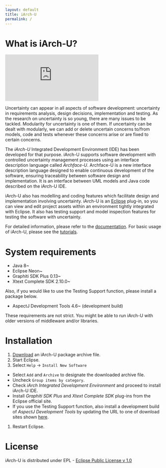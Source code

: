 ```yaml
---
layout: default
title: iArch-U
permalink: /
---
```


# What is iArch-U?

<div markdown="0" class="introduction-video">
  <div markdown="0" class="video-wrapper introduction-video-wrapper">
    <iframe src="https://www.youtube.com/embed/QeFzPAjF9gg?rel=0" frameborder="0" allowfullscreen></iframe>
  </div>
</div>

Uncertainty can appear in all aspects of software development: uncertainty in requirements analysis, design decisions, implementation and testing.
As the research on uncertainty is so young, there are many issues to be tackled.
Modularity for uncertainty is one of them.
If uncertainty can be dealt with modularly, we can add or delete uncertain concerns to/from models, code and tests whenever these concerns arise or are fixed to certain concerns.

The _iArch-U_ Integrated Development Environment (IDE) has been developed for that purpose.<!-- (double blind test)
 by the members of [Principles of Software Languages (POSL) research group](http://posl.ait.kyushu-u.ac.jp/index.html)
-->
iArch-U supports software development with controlled uncertainty management processes using an interface description language called _Archface-U_.
Archface-U is a new interface description language designed to enable continuous development of the software, ensuring traceability between software design and implementation.
It is an interface between UML models and Java code described on the iArch-U IDE.

iArch-U also has modelling and coding features which facilitate design and implementation involving uncertainty.
iArch-U is an [Eclipse](https://eclipse.org/) plug-in, so you can view and edit project assets within an environment tightly integrated with Eclipse.
It also has testing support and model inspection features for testing the software with uncertainty.

For detailed information, please refer to the [documentation](documentation/).
For basic usage of iArch-U, please see the [tutorials](tutorials/).


# System requirements

- Java 8~
- Eclipse Neon~
- Graphiti SDK Plus 0.13~
- Xtext Complete SDK 2.10.0~

Also, if you would like to use the Testing Support function, please install a package below.
- AspectJ Development Tools 4.6~ (development build)

These requirements are not strict.
You might be able to run iArch-U with older versions of middleware and/or libraries.


# Installation

1. [Download](https://github.com/posl/iArch/releases) an iArch-U package archive file.
1. Start Eclipse.
1. Select `Help` -> `Install New Software`
  - Select `Add` and `Archive` to designate the downloaded archive file.
  - Uncheck `Group items by category`.
  - Check _iArch Integrated Development Environment_ and proceed to install iArch-U IDE.
  - Install _Graphiti SDK Plus_ and _Xtext Complete SDK_ plug-ins from the Eclipse official site.
  - If you use the Testing Support function, also install a development build of _AspectJ Development Tools_ by updating the URL to one of download sites shown [here](https://eclipse.org/ajdt/downloads/).
1. Restart Eclipse.


<!-- (double blind test)
# Contact

If you have any questions or comments, please email us: [iarch@posl.ait.kyushu-u.ac.jp](mailto:iarch@posl.ait.kyushu-u.ac.jp)
-->

# License

iArch-U is distributed under EPL - [Eclipse Public License v 1.0](https://eclipse.org/org/documents/epl-v10.php)

<!-- (double blind test)
# Acknowledgements

This research is being conducted as a part of the Grant-in-aid for Scientific Research (A) 26240007 by the Ministry of Education, Culture, Sports, Science and Technology, Japan.
-->
